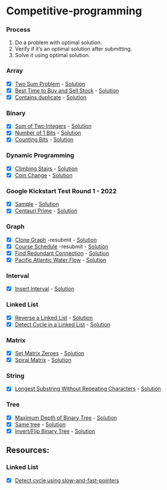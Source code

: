# Competitive-programming

### Process

1. Do a problem with optimal solution.
2. Verify if it’s an optimal solution after submitting.
3. Solve it using optimal solution.

### Array

- [x] [Two Sum Problem](https://leetcode.com/problems/two-sum/) - [Solution](Array/best-time-buy-sell-stock/best-time-buy-sell-stock.cpp)
- [x] [Best Time to Buy and Sell Stock](https://leetcode.com/problems/best-time-to-buy-and-sell-stock/) - [Solution](Array/contains-duplicate/contains-duplicate.cpp)
- [x] [Contains duplicate](https://leetcode.com/problems/contains-duplicate/submissions/) - [Solution](Array/twosum/twoSum.cpp)

### Binary

- [x] [Sum of Two Integers](https://leetcode.com/problems/sum-of-two-integers/) - [Solution](Binary/sum-of-two-integers.cpp)
- [x] [Number of 1 Bits](https://leetcode.com/problems/number-of-1-bits/) - [Solution](Binary/hammer-weight.cpp)
- [x] [Counting Bits](https://leetcode.com/problems/counting-bits/) - [Solution](Binary/counting-bits.cpp)

### Dynamic Programming

- [x] [Climbing Stairs](https://leetcode.com/problems/climbing-stairs/) - [Solution](DP/climbing-stairs.cpp)
- [x] [Coin Change](https://leetcode.com/problems/coin-change/) - [Solution](DP/coin-changes.cpp)

### Google Kickstart Test Round 1 - 2022

- [x] [Sample](https://codingcompetitions.withgoogle.com/kickstart/round/00000000008f4332/0000000000942404) - [Solution](kickstart-test-round-1-2022/sample.cpp)
- [x] [Centauri Prime](https://codingcompetitions.withgoogle.com/kickstart/round/00000000008f4332/0000000000941ec5) - [Solution](kickstart-test-round-1-2022/centauri-prime.cpp)

### Graph

- [x] [Clone Graph](https://leetcode.com/problems/clone-graph/) -resubmit - [Solution](Graph/clone-graph.cpp)
- [x] [Course Schedule](https://leetcode.com/problems/course-schedule/) -resubmit - [Solution](Graph/new-course.cpp)
- [x] [Find Redundant Connection](https://leetcode.com/problems/redundant-connection/submissions/) - [Solution](Graph/redundant-connection.cpp)
- [x] [Pacific Atlantic Water Flow](https://leetcode.com/problems/pacific-atlantic-water-flow/) - [Solution](Graph/pacific-atlantic-water-flow.cpp)

### Interval

- [x] [Insert Interval](https://leetcode.com/problems/insert-interval/) - [Solution](Interval/insert-interval.cpp)

### Linked List

- [x] [Reverse a Linked List](https://leetcode.com/problems/reverse-linked-list/) - [Solution](Linkedlist/linked-list-cycle.cpp)
- [x] [Detect Cycle in a Linked List](https://leetcode.com/problems/linked-list-cycle/) - [Solution](Linkedlist/linked-list-cycle.cpp)

### Matrix

- [x] [Set Matrix Zeroes](https://leetcode.com/problems/set-matrix-zeroes/) - [Solution](matrix/set-matrix-zeroes.cpp)
- [x] [Spiral Matrix](https://leetcode.com/problems/spiral-matrix/submissions/) - [Solution](matrix/spiral-matrix.cpp)

### String

- [x] [Longest Substring Without Repeating Characters](https://leetcode.com/problems/longest-substring-without-repeating-characters/) - [Solution](String/longest-substring.cpp)

### Tree

- [x] [Maximum Depth of Binary Tree](https://leetcode.com/problems/maximum-depth-of-binary-tree/) - [Solution](Linkedlist/max-depth/max-depth.cpp)
- [x] [Same tree](https://leetcode.com/problems/same-tree) - [Solution](Linkedlist/same-tree/same-tree.cpp)
- [x] [Invert/Flip Binary Tree](https://leetcode.com/problems/invert-binary-tree/) - [Solution](Tree/invert-binary-tree.cpp)

## Resources:

### Linked List

- [x] [Detect cycle using slow-and-fast-pointers](https://www.geeksforgeeks.org/how-does-floyds-slow-and-fast-pointers-approach-work/)
